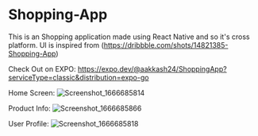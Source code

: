 # Shopping-App
This is an Shopping application made using React Native and so it's cross platform. UI is inspired from 
(https://dribbble.com/shots/14821385-Shopping-App)

Check Out on EXPO:
 https://expo.dev/@aakkash24/ShoppingApp?serviceType=classic&distribution=expo-go 

Home Screen:
![Screenshot_1666685814](https://user-images.githubusercontent.com/86700664/197721005-88083bfa-59f3-4cf8-879c-e5f9d44a92bd.png)


Product Info:
![Screenshot_1666685866](https://user-images.githubusercontent.com/86700664/197721111-62a8a5c4-4106-4d88-9ec6-a6d973a76b29.png)


User Profile:
![Screenshot_1666685818](https://user-images.githubusercontent.com/86700664/197721047-1e87a53b-d242-4822-a167-7032dc96ef28.png)
